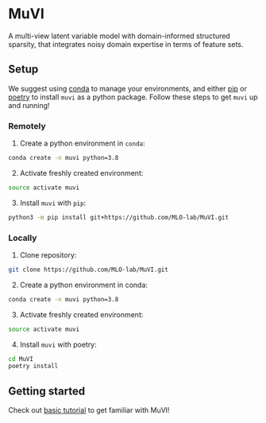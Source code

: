 # MuVI

A multi-view latent variable model with domain-informed structured sparsity, that integrates noisy domain expertise in terms of feature sets.

## Setup

We suggest using [conda](https://docs.conda.io/en/latest/miniconda.html) to manage your environments, and either [pip](https://pypi.org/project/pip/) or [poetry](https://python-poetry.org/) to install `muvi` as a python package. Follow these steps to get `muvi` up and running!

### Remotely

1. Create a python environment in `conda`:

```bash
conda create -n muvi python=3.8
```

2. Activate freshly created environment:

```bash
source activate muvi
```

3. Install `muvi` with `pip`:

```bash
python3 -m pip install git+https://github.com/MLO-lab/MuVI.git
```

### Locally

1. Clone repository:

```bash
git clone https://github.com/MLO-lab/MuVI.git
```

2. Create a python environment in conda:

```bash
conda create -n muvi python=3.8
```

3. Activate freshly created environment:

```bash
source activate muvi
```

4. Install `muvi` with poetry:

```bash
cd MuVI
poetry install
```

## Getting started

Check out [basic tutorial](examples/1_basic_tutorial.ipynb) to get familiar with MuVI!
